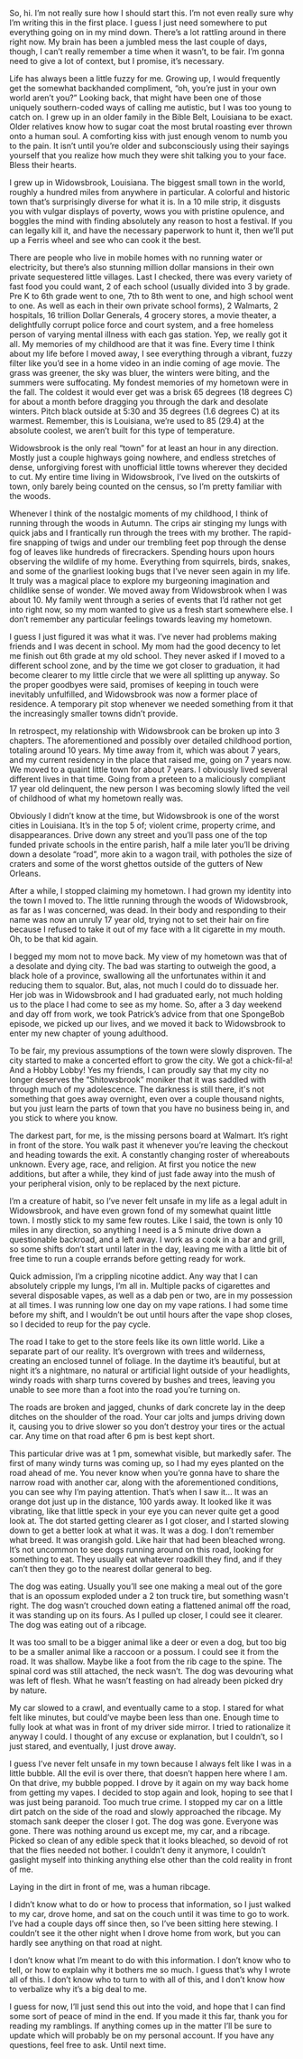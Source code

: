 
So, hi. I’m not really sure how I should start this. I’m not even really sure why I’m writing this in the first place. I guess I just need somewhere to put everything going on in my mind down. There’s a lot rattling around in there right now. My brain has been a jumbled mess the last couple of days, though, I can’t really remember a time when it wasn’t, to be fair. I’m gonna need to give a lot of context, but I promise, it’s necessary.

Life has always been a little fuzzy for me. Growing up, I would frequently get the somewhat backhanded compliment, “oh, you’re just in your own world aren’t you?” Looking back, that might have been one of those uniquely southern-coded ways of calling me autistic, but I was too young to catch on. I grew up in an older family in the Bible Belt, Louisiana to be exact. Older relatives know how to sugar coat the most brutal roasting ever thrown onto a human soul. A comforting kiss with just enough venom to numb you to the pain. It isn’t until you’re older and subconsciously using their sayings yourself that you realize how much they were shit talking you to your face. Bless their hearts.

I grew up in Widowsbrook, Louisiana. The biggest small town in the world, roughly a hundred miles from anywhere in particular. A colorful and historic town that’s surprisingly diverse for what it is. In a 10 mile strip, it disgusts you with vulgar displays of poverty, wows you with pristine opulence, and boggles the mind with finding absolutely any reason to host a festival. If you can legally kill it, and have the necessary paperwork to hunt it, then we’ll put up a Ferris wheel and see who can cook it the best. 

There are people who live in mobile homes with no running water or electricity, but there’s also stunning million dollar mansions in their own private sequestered little villages. Last I checked, there was every variety of fast food you could want, 2 of each school (usually divided into 3 by grade. Pre K to 6th grade went to one, 7th to 8th went to one, and high school went to one. As well as each in their own private school forms), 2 Walmarts, 2 hospitals, 16 trillion Dollar Generals, 4 grocery stores, a movie theater, a delightfully corrupt police force and court system, and a free homeless person of varying mental illness with each gas station. Yep, we really got it all. 
My memories of my childhood are that it was fine. Every time I think about my life before I moved away, I see everything through a vibrant, fuzzy filter like you’d see in a home video in an indie coming of age movie. The grass was greener, the sky was bluer, the winters were biting, and the summers were suffocating. My fondest memories of my hometown were in the fall. The coldest it would ever get was a brisk 65 degrees (18 degrees C) for about a month before dragging you through the dark and desolate winters. Pitch black outside at 5:30 and 35 degrees (1.6 degrees C) at its warmest. Remember, this is Louisiana, we’re used to 85 (29.4) at the absolute coolest, we aren’t built for this type of temperature. 

Widowsbrook is the only real “town” for at least an hour in any direction. Mostly just a couple highways going nowhere, and endless stretches of dense, unforgiving forest with unofficial little towns wherever they decided to cut. My entire time living in Widowsbrook, I’ve lived on the outskirts of town, only barely being counted on the census, so I’m pretty familiar with the woods.

Whenever I think of the nostalgic moments of my childhood, I think of running through the woods in Autumn. The crips air stinging my lungs with quick jabs and I frantically run through the trees with my brother. The rapid-fire snapping of twigs and under our trembling feet pop through the dense fog of leaves like hundreds of firecrackers. Spending hours upon hours observing the wildlife of my home. Everything from squirrels, birds, snakes, and some of the gnarliest looking bugs that I’ve never seen again in my life. It truly was a magical place to explore my burgeoning imagination and childlike sense of wonder. 
We moved away from Widowsbrook when I was about 10. My family went through a series of events that I’d rather not get into right now, so my mom wanted to give us a fresh start somewhere else. I don’t remember any particular feelings towards leaving my hometown. 

I guess I just figured it was what it was. I’ve never had problems making friends and I was decent in school. My mom had the good decency to let me finish out 6th grade at my old school. They never asked if I moved to a different school zone, and by the time we got closer to graduation, it had become clearer to my little circle that we were all splitting up anyway. So the proper goodbyes were said, promises of keeping in touch were inevitably unfulfilled, and Widowsbrook was now a former place of residence. A temporary pit stop whenever we needed something from it that the increasingly smaller towns didn’t provide. 

In retrospect, my relationship with Widowsbrook can be broken up into 3 chapters. The aforementioned and possibly over detailed childhood portion, totaling around 10 years. My time away from it, which was about 7 years, and my current residency in the place that raised me, going on 7 years now. 
We moved to a quaint little town for about 7 years. I obviously lived several different lives in that time. Going from a preteen to a maliciously compliant 17 year old delinquent, the new person I was becoming slowly lifted the veil of childhood of what my hometown really was. 

Obviously I didn’t know at the time, but Widowsbrook is one of the worst cities in Louisiana. It’s in the top 5 of; violent crime, property crime, and disappearances. Drive down any street and you’ll pass one of the top funded private schools in the entire parish, half a mile later you’ll be driving down a desolate “road”, more akin to a wagon trail, with potholes the size of craters and some of the worst ghettos outside of the gutters of New Orleans.

After a while, I stopped claiming my hometown. I had grown my identity into the town I moved to. The little running through the woods of Widowsbrook, as far as I was concerned, was dead. In their body and responding to their name was now an unruly 17 year old, trying not to set their hair on fire because I refused to take it out of my face with a lit cigarette in my mouth. Oh, to be that kid again. 

I begged my mom not to move back. My view of my hometown was that of a desolate and dying city. The bad was starting to outweigh the good, a black hole of a province, swallowing all the unfortunates within it and reducing them to squalor. But, alas, not much I could do to dissuade her. Her job was in Widowsbrook and I had graduated early, not much holding us to the place I had come to see as my home. So, after a 3 day weekend and day off from work, we took Patrick’s advice from that one SpongeBob episode, we picked up our lives, and we moved it back to Widowsbrook to enter my new chapter of young adulthood. 

To be fair, my previous assumptions of the town were slowly disproven. The city started to make a concerted effort to grow the city. We got a chick-fil-a! And a Hobby Lobby! Yes my friends, I can proudly say that my city no longer deserves the “Shitowsbrook” moniker that it was saddled with through much of my adolescence. The darkness is still there, it's not something that goes away overnight, even over a couple thousand nights, but you just learn the parts of town that you have no business being in, and you stick to where you know. 

The darkest part, for me, is the missing persons board at Walmart. It’s right in front of the store. You walk past it whenever you’re leaving the checkout and heading towards the exit. A constantly changing roster of whereabouts unknown. Every age, race, and religion. At first you notice the new additions, but after a while, they kind of just fade away into the mush of your peripheral vision, only to be replaced by the next picture.

  I’m a creature of habit, so I’ve never felt unsafe in my life as a legal adult in Widowsbrook, and have even grown fond of my somewhat quaint little town. I mostly stick to my same few routes. Like I said, the town is only 10 miles in any direction, so anything I need is a 5 minute drive down a questionable backroad, and a left away. I work as a cook in a bar and grill, so some shifts don’t start until later in the day, leaving me with a little bit of free time to run a couple errands before getting ready for work. 

Quick admission, I’m a crippling nicotine addict. Any way that I can absolutely cripple my lungs, I’m all in. Multiple packs of cigarettes and several disposable vapes, as well as a dab pen or two, are in my possession at all times. I was running low one day on my vape rations. I had some time before my shift, and I wouldn’t be out until hours  after the vape shop closes, so I decided to reup for the pay cycle. 

The road I take to get to the store feels like its own little world. Like a separate part of our reality. It’s overgrown with trees and wilderness, creating an enclosed tunnel of foliage. In the daytime it’s beautiful, but at night it’s a nightmare, no natural or artificial light outside of your headlights, windy roads with sharp turns covered by bushes and trees, leaving you unable to see more than a foot into the road you’re turning on. 

The roads are broken and jagged, chunks of dark concrete lay in the deep ditches on the shoulder of the road. Your car jolts and jumps driving down it, causing you to drive slower so you don’t destroy your tires or the actual car. Any time on that road after 6 pm is best kept short. 

This particular drive was at 1 pm, somewhat visible, but markedly safer. The first of many windy turns was coming up, so I had my eyes planted on the road ahead of me. You never know when you’re gonna have to share the narrow road with another car, along with the aforementioned conditions, you can see why I’m paying attention. That’s when I saw it…
It was an orange dot just up in the distance, 100 yards away. It looked like it was vibrating, like that little speck in your eye you can never quite get a good look at. The dot started getting clearer as I got closer, and I started slowing down to get a better look at what it was. It was a dog. I don’t remember what breed. It was orangish gold. Like hair that had been bleached wrong. It’s not uncommon to see dogs running around on this road, looking for something to eat. They usually eat whatever roadkill they find, and if they can’t then they go to the nearest dollar general to beg.

The dog was eating. Usually you’ll see one making a meal out of the gore that is an opossum exploded under a 2 ton truck tire, but something wasn't right. The dog wasn’t crouched down eating a flattened animal off the road, it was standing up on its fours. As I pulled up closer, I could see it clearer. The dog was eating out of a ribcage. 

It was too small to be a bigger animal like a deer or even a dog, but too big to be a smaller animal like a raccoon or a possum. I could see it from the road. It was shallow. Maybe like a foot from the rib cage to the spine. The spinal cord was still attached, the neck wasn’t. The dog was devouring what was left of flesh. What he wasn’t feasting on had already been picked dry by nature. 

My car slowed to a crawl, and eventually came to a stop. I stared for what felt like minutes, but could’ve maybe been less than one. Enough time to fully look at what was in front of my driver side mirror. I tried to rationalize it anyway I could. I thought of any excuse or explanation, but I couldn’t, so I just stared, and eventually, I just drove away.

I guess I’ve never felt unsafe in my town because I always felt like I was in a little bubble. All the evil is over there, that doesn’t happen here where I am. On that drive, my bubble popped. I drove by it again on my way back home from getting my vapes. I decided to stop again and look, hoping to see that I was just being paranoid. Too much true crime. 
I stopped my car on a little dirt patch on the side of the road and slowly approached the ribcage. My stomach sank deeper the closer I got. The dog was gone. Everyone was gone. There was nothing around us except me, my car, and a ribcage. Picked so clean of any edible speck that it looks bleached, so devoid of rot that the flies needed not bother. I couldn’t deny it anymore, I couldn’t gaslight myself into thinking anything else other than the cold reality in front of me.

Laying in the dirt in front of me, was a human ribcage. 

I didn’t know what to do or how to process that information, so I just walked to my car, drove home, and sat on the couch until it was time to go to work. I’ve had a couple days off since then, so I’ve been sitting here stewing. I couldn’t see it the other night when I drove home from work, but you can hardly see anything on that road at night. 

I don’t know what I’m meant to do with this information. I don’t know who to tell, or how to explain why it bothers me so much. I guess that’s why I wrote all of this. I don’t know who to turn to with all of this, and I don’t know how to verbalize why it’s a big deal to me. 

I guess for now, I’ll just send this out into the void, and hope that I can find some sort of peace of mind in the end. If you made it this far, thank you for reading my ramblings. If anything comes up in the matter I’ll be sure to update which will probably be on my personal account. If you have any questions, feel free to ask. Until next time.

